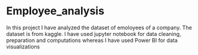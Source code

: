 # Employee_analysis
In this project I have analyzed the dataset of emoloyees of a company. The dataset is from kaggle. I have used jupyter notebook for data cleaning, preparation and computations whereas I have used Power BI for data visualizations
